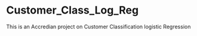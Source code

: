 # Customer_Class_Log_Reg
This is an Accredian project on Customer Classification logistic Regression
